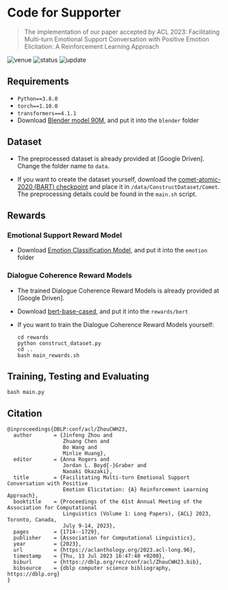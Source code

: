 
# Code for Supporter

> The implementation of our paper accepted by ACL 2023: Facilitating Multi-turn Emotional Support Conversation with Positive Emotion Elicitation: A Reinforcement Learning Approach

<img src="https://img.shields.io/badge/Venue-ACL--23-278ea5" alt="venue"/> 
<img src="https://img.shields.io/badge/Status-Accepted-success" alt="status"/>  
<img src="https://img.shields.io/badge/Last%20Updated-2022--12-2D333B" alt="update"/>

## Requirements

- `Python==3.8.0`
- `torch==1.10.0`
- `transformers==4.1.1`
- Download [Blender model 90M](https://huggingface.co/facebook/blenderbot_small-90M), and put it into the `blender` folder

## Dataset

- The preprocessed dataset is already provided at [Google Driven]. Change the folder name to `data`.

- If you want to create the dataset yourself, download the [comet-atomic-2020 (BART) checkpoint](https://github.com/allenai/comet-atomic-2020) and place it in `/data/ConstructDataset/Comet`. The preprocessing details could be found in the `main.sh` script.

## Rewards

### Emotional Support Reward Model
- Download [Emotion Classification Model](https://huggingface.co/j-hartmann/emotion-english-distilroberta-base), and put it into the `emotion` folder

### Dialogue Coherence Reward Models

- The trained Dialogue Coherence Reward Models is already provided at [Google Driven].
- Download [bert-base-cased](https://huggingface.co/bert-base-cased), and put it into the `rewards/bert`

- If you want to train the Dialogue Coherence Reward Models yourself:
  ```
  cd rewards
  python construct_dataset.py
  cd ..
  bash main_rewards.sh
  ```

## Training, Testing and Evaluating

```
bash main.py
```

## Citation

```
@inproceedings{DBLP:conf/acl/ZhouCWH23,
  author       = {Jinfeng Zhou and
                  Zhuang Chen and
                  Bo Wang and
                  Minlie Huang},
  editor       = {Anna Rogers and
                  Jordan L. Boyd{-}Graber and
                  Naoaki Okazaki},
  title        = {Facilitating Multi-turn Emotional Support Conversation with Positive
                  Emotion Elicitation: {A} Reinforcement Learning Approach},
  booktitle    = {Proceedings of the 61st Annual Meeting of the Association for Computational
                  Linguistics (Volume 1: Long Papers), {ACL} 2023, Toronto, Canada,
                  July 9-14, 2023},
  pages        = {1714--1729},
  publisher    = {Association for Computational Linguistics},
  year         = {2023},
  url          = {https://aclanthology.org/2023.acl-long.96},
  timestamp    = {Thu, 13 Jul 2023 16:47:40 +0200},
  biburl       = {https://dblp.org/rec/conf/acl/ZhouCWH23.bib},
  bibsource    = {dblp computer science bibliography, https://dblp.org}
}
```
